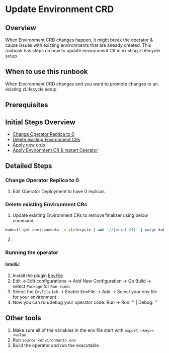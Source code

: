 # Update Environment CRD

## Overview

When Environment CRD changes happen, it might break the operator & cause issues with existing environments that are already created. This runbook has steps on how to update environment CR in existing zLifecycle setup

## When to use this runbook

When Environment CRD changes and you want to promote changes to an existing zLifecycle setup

## Prerequisites

## Initial Steps Overview

- [Change Operator Replica to 0](#change-operator-replica-to-0)
- [Delete existing Environment CRs](#delete-existing-environment-crs)
- [Apply new crds](#apply-new-crds)
- [Apply Environment CR & restart Operator](#apply-environment-cr-restart-operator)

## Detailed Steps

### Change Operator Replica to 0
1. Edit Operator Deployment to have 0 replicas

### Delete existing Environment CRs
1. Update existing Environment CRs to remove finalizer using below command:

```bash
kubectl get environments -n zlifecycle | awk '//{print $1}' | xargs kubectl patch environment  -p '{"metadata":{"finalizers":[]}}' --type=merge -n zlifecycle
```

2. 

### Running the operator

#### IntelliJ
1. Install the plugin [EnvFile](https://plugins.jetbrains.com/plugin/7861-envfile)
2. Edit -> Edit configurations -> Add New Configuration -> Go Build -> select `Package` for `Run kind:`
3. Select the `EnvFile` tab -> Enable EnvFile -> Add -> Select your env file for your environment
4. Now you can run/debug your operator code: Run -> Run: '<configuration-name>' | Debug: '<configuration-name>'

## Other tools
1. Make sure all of the variables in the env file start with `export <key>=<value`
2. Run `source <environment>.env`
3. Build the operator and run the executable
